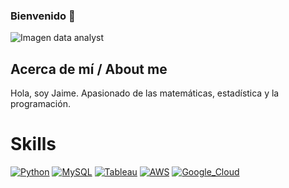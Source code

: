 ### Bienvenido 👋

<!--
**JaimeGalanC/JaimeGalanC** is a ✨ _special_ ✨ repository because its `README.md` (this file) appears on your GitHub profile.

Here are some ideas to get you started:

- 🔭 I’m currently working on ...
- 🌱 I’m currently learning ...
- 👯 I’m looking to collaborate on ...
- 🤔 I’m looking for help with ...
- 💬 Ask me about ...
- 📫 How to reach me: ...
- 😄 Pronouns: ...
- ⚡ Fun fact: ...
-->

<picture>
 <source media="(prefers-color-scheme: dark)" srcset="https://as1.ftcdn.net/v2/jpg/03/54/00/74/1000_F_354007466_mm4QilA3n92YWPseqs82gbWxbb06R1i4.jpg">
 <source media="(prefers-color-scheme: light)" srcset="https://as2.ftcdn.net/v2/jpg/03/57/54/19/1000_F_357541960_PFK1BHUbuwgRvuDJI6IW2hKFJhy1g7Dw.jpg">
 <img alt="Imagen data analyst" src="https://as2.ftcdn.net/v2/jpg/03/57/54/19/1000_F_357541960_PFK1BHUbuwgRvuDJI6IW2hKFJhy1g7Dw.jpg">
</picture>

## Acerca de mí / About me

Hola, soy Jaime. Apasionado de las matemáticas, estadística y la programación.

# Skills

[![Python](https://img.shields.io/badge/Python-yellow?style=for-the-badge&logo=python&logoColor=white&labelColor=101010)]()
[![MySQL](https://img.shields.io/badge/MySQL-4479A1?style=for-the-badge&logo=mysql&logoColor=white&labelColor=101010)]()
[![Tableau](https://img.shields.io/badge/Tableau-F7DF1E?style=for-the-badge&logo=tableau&logoColor=white&labelColor=101010)]()
[![AWS](https://img.shields.io/badge/AWS-232F3E?style=for-the-badge&logo=amazon-aws&logoColor=white&labelColor=101010)]()
[![Google_Cloud](https://img.shields.io/badge/Google_Cloud-4285F4?style=for-the-badge&logo=googlecloud&logoColor=white&labelColor=101010)]()
</br>
